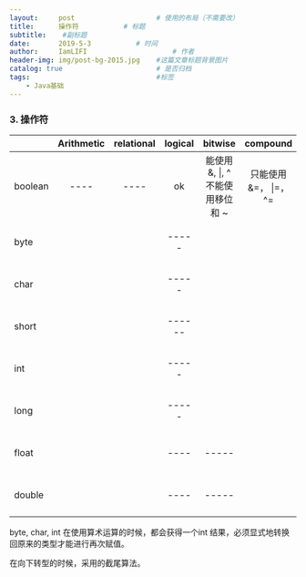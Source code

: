 ```yaml
---
layout:     post                    # 使用的布局（不需要改）
title:      操作符           # 标题
subtitle:    #副标题
date:       2019-5-3           # 时间
author:     IamLIFI                     # 作者
header-img: img/post-bg-2015.jpg    #这篇文章标题背景图片
catalog: true                       # 是否归档
tags:                               #标签
    - Java基础
---
```






### 3. 操作符



|         | Arithmetic | relational | logical |               bitwise                |       compound        |     casting     |
| :------ | :--------: | :--------: | :-----: | :----------------------------------: | :-------------------: | :-------------: |
| boolean |    ----    |    ----    |   ok    | 能使用&, \|, ^<br />不能使用移位和 ~ | 只能使用&=， \|=， ^= |     ------      |
| byte    |            |            |  -----  |                                      |                       | 不能转成boolean |
| char    |            |            |  -----  |                                      |                       | 不能转成boolean |
| short   |            |            | ------  |                                      |                       | 不能转成boolean |
| int     |            |            |  -----  |                                      |                       | 不能转成boolean |
| long    |            |            |  -----  |                                      |                       | 不能转成boolean |
| float   |            |            |  ----   |                -----                 |                       | 不能转成boolean |
| double  |            |            |  ----   |                -----                 |                       | 不能转成boolean |

byte, char, int 在使用算术运算的时候，都会获得一个int 结果，必须显式地转换回原来的类型才能进行再次赋值。

在向下转型的时候，采用的截尾算法。
